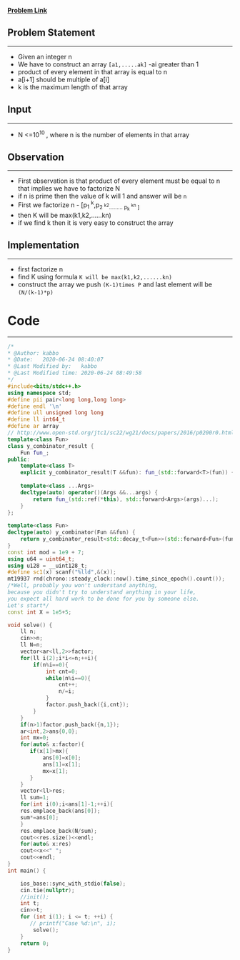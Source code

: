 [**Problem Link**](https://codeforces.com/contest/1454/problem/D)

## Problem Statement
---
- Given an integer n
- We have to construct an array `[a1,.....ak]` 
-ai greater than 1
- product of every element in that array is equal to n
- a[i+1] should be multiple of a[i]
- k is the maximum length of that array

## Input
---
- N <=10<sup>10 </sup>, where n is the number of elements in that array

## Observation
---
- First observation is that product of every element must be equal to n that implies we have to factorize N
- if n is prime then the value of k will 1 and answer will be `n`
- First we factorize n - [p<sub>1</sub> <sup>k</sup>,p<sub>2 <sup>k2</sup>......... p<sub>k</sub> <sup>kn</sup> ] 
- then K will be max(k1,k2,......kn)
- if we find k then it is very easy to construct the array

## Implementation
---
- first factorize n 
- find K using formula `K will be max(k1,k2,......kn)`
- construct the array we push `(K-1)times P` and last element will be `(N/(k-1)*p)`

# Code 
---
```c++
/*
* @Author: kabbo
* @Date:   2020-06-24 08:40:07
* @Last Modified by:   kabbo
* @Last Modified time: 2020-06-24 08:49:58
*/
#include<bits/stdc++.h>
using namespace std;
#define pii pair<long long,long long>
#define endl '\n'
#define ull unsigned long long
#define ll int64_t
#define ar array
// http://www.open-std.org/jtc1/sc22/wg21/docs/papers/2016/p0200r0.html
template<class Fun>
class y_combinator_result {
    Fun fun_;
public:
    template<class T>
    explicit y_combinator_result(T &&fun): fun_(std::forward<T>(fun)) {}
 
    template<class ...Args>
    decltype(auto) operator()(Args &&...args) {
        return fun_(std::ref(*this), std::forward<Args>(args)...);
    }
};
 
template<class Fun>
decltype(auto) y_combinator(Fun &&fun) {
    return y_combinator_result<std::decay_t<Fun>>(std::forward<Fun>(fun));
}
const int mod = 1e9 + 7;
using u64 = uint64_t;
using u128 = __uint128_t;
#define sc1(x) scanf("%lld",&(x));
mt19937 rnd(chrono::steady_clock::now().time_since_epoch().count());
/*Well, probably you won't understand anything,
because you didn't try to understand anything in your life,
you expect all hard work to be done for you by someone else. 
Let's start*/
const int X = 1e5+5;

void solve() {
    ll n;
    cin>>n;
    ll N=n;
    vector<ar<ll,2>>factor;
    for(ll i(2);i*i<=n;++i){
        if(n%i==0){
            int cnt=0;
            while(n%i==0){
                cnt++;
                n/=i;
            }
            factor.push_back({i,cnt});
        }
    }
    if(n>1)factor.push_back({n,1});
    ar<int,2>ans{0,0};
    int mx=0;
    for(auto& x:factor){
       if(x[1]>mx){
           ans[0]=x[0];
           ans[1]=x[1];
           mx=x[1];
       }
    }
    vector<ll>res;
    ll sum=1;
    for(int i(0);i<ans[1]-1;++i){
    res.emplace_back(ans[0]);
    sum*=ans[0];
    }
    res.emplace_back(N/sum);
    cout<<res.size()<<endl;
    for(auto& x:res)
    cout<<x<<" ";
    cout<<endl;
}
int main() {

    ios_base::sync_with_stdio(false);
    cin.tie(nullptr);
    //init();
    int t;
    cin>>t;
    for (int i(1); i <= t; ++i) {
       // printf("Case %d:\n", i);
        solve();
    }
    return 0;
}
```